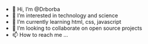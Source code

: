 - 👋 Hi, I’m @Drborba
- 👀 I’m interested in technology and science
- 🌱 I’m currently learning html, css, javascript
- 💞️ I’m looking to collaborate on open source projects
- 📫 How to reach me ...

<!---
Drborba/Drborba is a ✨ special ✨ repository because its `README.md` (this file) appears on your GitHub profile.
You can click the Preview link to take a look at your changes.
--->
